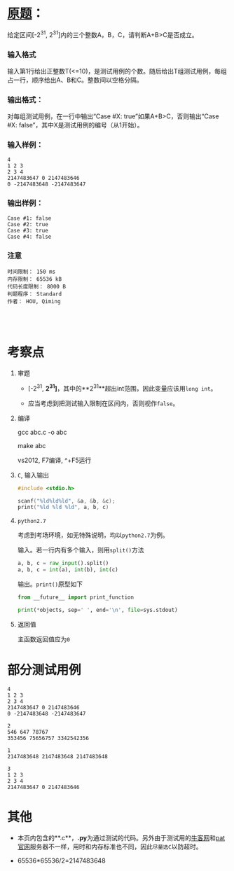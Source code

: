 #	[原题](https://www.patest.cn/contests/pat-b-practise/1011)：

给定区间[-2<sup>31</sup>, 2<sup>31</sup>]内的三个整数A，B，C，请判断A+B>C是否成立。

###	输入格式

输入第1行给出正整数T(<=10)，是测试用例的个数。随后给出T组测试用例，每组占一行，顺序给出A、B和C。整数间以空格分隔。

###	输出格式：

对每组测试用例，在一行中输出“Case #X: true”如果A+B>C，否则输出“Case #X: false”，其中X是测试用例的编号（从1开始）。

###	输入样例：

```
4
1 2 3
2 3 4
2147483647 0 2147483646
0 -2147483648 -2147483647
```

###	输出样例：

```
Case #1: false
Case #2: true
Case #3: true
Case #4: false
```

###	注意

```
时间限制： 150 ms
内存限制： 65536 kB
代码长度限制： 8000 B
判题程序： Standard
作者： HOU, Qiming
```

<br/><br/>

#	考察点

1.	审题

	*	[-2<sup>31</sup>, **2<sup>31</sup>]**，其中的**2<sup>31</sup>**超出int范围，因此变量应该用`long int`。

	*	应当考虑到把测试输入限制在区间内，否则视作`false`。

2.	编译

	gcc abc.c -o abc

	make abc

	vs2012, F7编译, ^+F5运行

3.	`C`, 输入输出

	```c
	#include <stdio.h>

	scanf("%ld%ld%ld", &a, &b, &c);
	print("%ld %ld %ld", a, b, c)
	```

4.	`python2.7`

	考虑到考场环境，如无特殊说明，均以`python2.7`为例。

	输入。若一行内有多个输入，则用`split()`方法

	```python
	a, b, c = raw_input().split()
	a, b, c = int(a), int(b), int(c)
	```

	输出。`print()`原型如下

	```python
	from __future__ import print_function	
	
	print(*objects, sep=' ', end='\n', file=sys.stdout)
	```

5.	返回值

	主函数返回值应为`0`

#	部分测试用例

```
4
1 2 3
2 3 4
2147483647 0 2147483646
0 -2147483648 -2147483647

2
546 647 78767
353456 75656757 3342542356

1
2147483648 2147483648 2147483648

3
1 2 3
2 3 4
2147483647 0 2147483646
```

#	其他

*	本页内包含的**.c**，**.py**为通过测试的代码。另外由于测试用的[牛客网]()和[pat官网]()服务器不一样，用时和内存标准也不同，因此`尽量选C`以防超时。

*	65536*65536/2=2147483648
